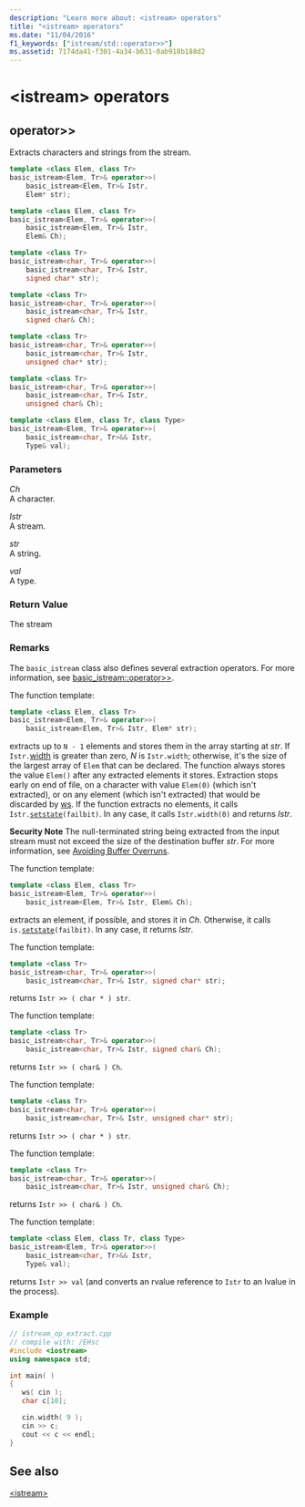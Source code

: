 ```yaml
---
description: "Learn more about: <istream> operators"
title: "<istream> operators"
ms.date: "11/04/2016"
f1_keywords: ["istream/std::operator>>"]
ms.assetid: 7174da41-f301-4a34-b631-0ab918b188d2
---
```

# &lt;istream&gt; operators

## <a name="op_gt_gt"></a> operator&gt;&gt;

Extracts characters and strings from the stream.

```cpp
template <class Elem, class Tr>
basic_istream<Elem, Tr>& operator>>(
    basic_istream<Elem, Tr>& Istr,
    Elem* str);

template <class Elem, class Tr>
basic_istream<Elem, Tr>& operator>>(
    basic_istream<Elem, Tr>& Istr,
    Elem& Ch);

template <class Tr>
basic_istream<char, Tr>& operator>>(
    basic_istream<char, Tr>& Istr,
    signed char* str);

template <class Tr>
basic_istream<char, Tr>& operator>>(
    basic_istream<char, Tr>& Istr,
    signed char& Ch);

template <class Tr>
basic_istream<char, Tr>& operator>>(
    basic_istream<char, Tr>& Istr,
    unsigned char* str);

template <class Tr>
basic_istream<char, Tr>& operator>>(
    basic_istream<char, Tr>& Istr,
    unsigned char& Ch);

template <class Elem, class Tr, class Type>
basic_istream<Elem, Tr>& operator>>(
    basic_istream<char, Tr>&& Istr,
    Type& val);
```

### Parameters

*Ch*\
A character.

*Istr*\
A stream.

*str*\
A string.

*val*\
A type.

### Return Value

The stream

### Remarks

The `basic_istream` class also defines several extraction operators. For more information, see [basic_istream::operator>>](../standard-library/basic-istream-class.md#op_gt_gt).

The function template:

```cpp
template <class Elem, class Tr>
basic_istream<Elem, Tr>& operator>>(
    basic_istream<Elem, Tr>& Istr, Elem* str);
```

extracts up to `N - 1` elements and stores them in the array starting at *str*. If `Istr.`[width](../standard-library/ios-base-class.md#width) is greater than zero, *N* is `Istr.width`; otherwise, it's the size of the largest array of `Elem` that can be declared. The function always stores the value `Elem()` after any extracted elements it stores. Extraction stops early on end of file, on a character with value `Elem(0)` (which isn't extracted), or on any element (which isn't extracted) that would be discarded by [ws](../standard-library/istream-functions.md#ws). If the function extracts no elements, it calls `Istr.`[`setstate`](../standard-library/basic-ios-class.md#setstate)`(failbit)`. In any case, it calls `Istr.width(0)` and returns *Istr*.

**Security Note** The null-terminated string being extracted from the input stream must not exceed the size of the destination buffer *str*. For more information, see [Avoiding Buffer Overruns](/windows/win32/SecBP/avoiding-buffer-overruns).

The function template:

```cpp
template <class Elem, class Tr>
basic_istream<Elem, Tr>& operator>>(
    basic_istream<Elem, Tr>& Istr, Elem& Ch);
```

extracts an element, if possible, and stores it in *Ch*. Otherwise, it calls `is.`[`setstate`](../standard-library/basic-ios-class.md#setstate)`(failbit)`. In any case, it returns *Istr*.

The function template:

```cpp
template <class Tr>
basic_istream<char, Tr>& operator>>(
    basic_istream<char, Tr>& Istr, signed char* str);
```

returns `Istr >> ( char * ) str`.

The function template:

```cpp
template <class Tr>
basic_istream<char, Tr>& operator>>(
    basic_istream<char, Tr>& Istr, signed char& Ch);
```

returns `Istr >> ( char& ) Ch`.

The function template:

```cpp
template <class Tr>
basic_istream<char, Tr>& operator>>(
    basic_istream<char, Tr>& Istr, unsigned char* str);
```

returns `Istr >> ( char * ) str`.

The function template:

```cpp
template <class Tr>
basic_istream<char, Tr>& operator>>(
    basic_istream<char, Tr>& Istr, unsigned char& Ch);
```

returns `Istr >> ( char& ) Ch`.

The function template:

```cpp
template <class Elem, class Tr, class Type>
basic_istream<Elem, Tr>& operator>>(
    basic_istream<char, Tr>&& Istr,
    Type& val);
```

returns `Istr >> val` (and converts an rvalue reference to `Istr` to an lvalue in the process).

### Example

```cpp
// istream_op_extract.cpp
// compile with: /EHsc
#include <iostream>
using namespace std;

int main( )
{
   ws( cin );
   char c[10];

   cin.width( 9 );
   cin >> c;
   cout << c << endl;
}
```

## See also

[\<istream>](../standard-library/istream.md)

